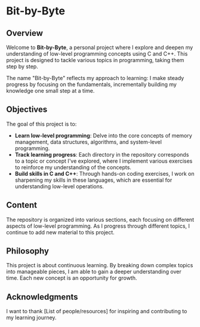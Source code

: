 
# Bit-by-Byte

## Overview

Welcome to **Bit-by-Byte**, a personal project where I explore and deepen my understanding of low-level programming concepts using C and C++. This project is designed to tackle various topics in programming, taking them step by step.

The name "Bit-by-Byte" reflects my approach to learning: I make steady progress by focusing on the fundamentals, incrementally building my knowledge one small step at a time.

## Objectives

The goal of this project is to:

- **Learn low-level programming**: Delve into the core concepts of memory management, data structures, algorithms, and system-level programming.
- **Track learning progress**: Each directory in the repository corresponds to a topic or concept I've explored, where I implement various exercises to reinforce my understanding of the concepts.
- **Build skills in C and C++**: Through hands-on coding exercises, I work on sharpening my skills in these languages, which are essential for understanding low-level operations.

## Content

The repository is organized into various sections, each focusing on different aspects of low-level programming. As I progress through different topics, I continue to add new material to this project.

## Philosophy

This project is about continuous learning. By breaking down complex topics into manageable pieces, I am able to gain a deeper understanding over time. Each new concept is an opportunity for growth.

## Acknowledgments

I want to thank [List of people/resources] for inspiring and contributing to my learning journey.

